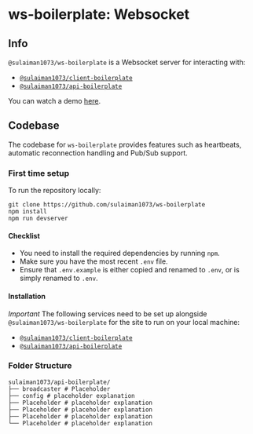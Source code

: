 # ws-boilerplate: Websocket

## Info
`@sulaiman1073/ws-boilerplate` is a Websocket server for interacting with: 

* [`@sulaiman1073/client-boilerplate`](https://github.com/sulaiman1073/client-boilerplate)
* [`@sulaiman1073/api-boilerplate`](https://github.com/sulaiman1073/api-boilerplate)

You can watch a demo [here](https://placeholder.youtube.com).

## Codebase
The codebase for `ws-boilerplate` provides features such as heartbeats, automatic reconnection handling and Pub/Sub support.

### First time setup

To run the repository locally:

```
git clone https://github.com/sulaiman1073/ws-boilerplate
npm install
npm run devserver
```

#### Checklist

 - You need to install the required dependencies by running `npm`.
 - Make sure you have the most recent `.env` file.
 - Ensure that `.env.example` is either copied and renamed to `.env`, or is simply renamed to `.env`.

#### Installation
*Important* The following services need to be set up alongside `@sulaiman1073/ws-boilerplate` for the site to run on your local machine:

* [`@sulaiman1073/client-boilerplate`](https://github.com/sulaiman1073/client-boilerplate)
* [`@sulaiman1073/api-boilerplate`](https://github.com/sulaiman1073/api-boilerplate)

### Folder Structure
```
sulaiman1073/api-boilerplate/
├── broadcaster # Placeholder
├── config # placeholder explanation
├── Placeholder # placeholder explanation
├── Placeholder # placeholder explanation
├── Placeholder # placeholder explanation
└── Placeholder # placeholder explanation
```

